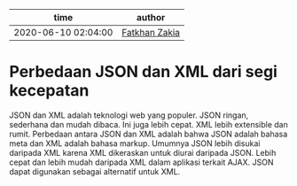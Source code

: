 time | author
-|-
2020-06-10 02:04:00 | [Fatkhan Zakia](https://github.com/FatkhanZakia)

# Perbedaan JSON dan XML dari segi kecepatan
JSON dan XML adalah teknologi web yang populer. JSON ringan, sederhana dan mudah dibaca. Ini juga lebih cepat. XML lebih extensible dan rumit. Perbedaan antara JSON dan XML adalah bahwa JSON adalah bahasa meta dan XML adalah bahasa markup. Umumnya JSON lebih disukai daripada XML karena XML dikeraskan untuk diurai daripada JSON. Lebih cepat dan lebih mudah daripada XML dalam aplikasi terkait AJAX. JSON dapat digunakan sebagai alternatif untuk XML.
